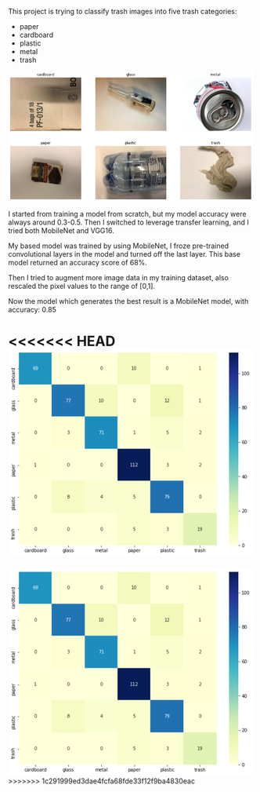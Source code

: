 This project is trying to classify trash images into five trash categories:
* paper
* cardboard
* plastic
* metal
* trash

<img src="sample_img.png" width=500>

I started from training a model from scratch, but my model accuracy were always around 0.3-0.5. Then I switched to leverage transfer learning, and I tried both MobileNet and VGG16.

My based model was trained by using MobileNet, I froze pre-trained convolutional layers in the model and turned off the last layer. This base model returned an accuracy score of 68%.

Then I tried to augment more image data in my training dataset, also rescaled the pixel values to the range of [0,1].

Now the model which generates the best result is a MobileNet model, with accuracy: 0.85

<<<<<<< HEAD
<img src="plots/cm.png" width=500>
=======
<img src="cm.png" width=500>
>>>>>>> 1c291999ed3dae4fcfa68fde33f12f9ba4830eac
